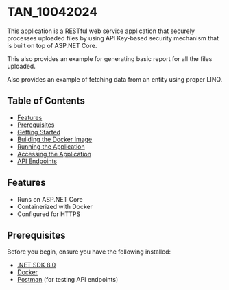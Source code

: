 # TAN_10042024

This application is a RESTful web service application that securely processes uploaded files by using API Key-based security mechanism that is built on top of ASP.NET Core.

This also provides an example for generating basic report for all the files uploaded.

Also provides an example of fetching data from an entity using proper LINQ.

## Table of Contents

- [Features](#features)
- [Prerequisites](#prerequisites)
- [Getting Started](#getting-started)
- [Building the Docker Image](#building-the-docker-image)
- [Running the Application](#running-the-application)
- [Accessing the Application](#accessing-the-application)
- [API Endpoints](#api-endpoints)

## Features

- Runs on ASP.NET Core
- Containerized with Docker
- Configured for HTTPS

## Prerequisites

Before you begin, ensure you have the following installed:

- [.NET SDK 8.0](https://dotnet.microsoft.com/download/dotnet/8.0)
- [Docker](https://www.docker.com/get-started)
- [Postman](https://www.postman.com/) (for testing API endpoints)
